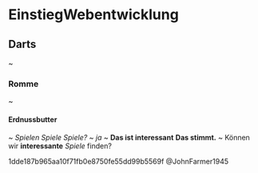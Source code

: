 # EinstiegWebentwicklung

## Darts
~
### Romme
~
#### Erdnussbutter
~
_Spielen Spiele Spiele?_
~
*ja*
~
__Das ist interessant__
**Das stimmt.**
~
Können wir __interessante__ _Spiele_ finden?

1dde187b965aa10f71fb0e8750fe55dd99b5569f @JohnFarmer1945
